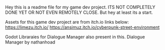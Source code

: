 Hey this is a readme file for my game dev project.
ITS NOT COMPLETELY DONE YET OR NOT EVEN REMOTELY CLOSE.
But hey at least its a start.

Assets for this game dev project are from itch.io links below:
https://limezu.itch.io/
https://ansimuz.itch.io/cyberpunk-street-environment

Godot Libraraies for Dialogue Manager also present in this.
Dialogue Manager by nathanhoad
